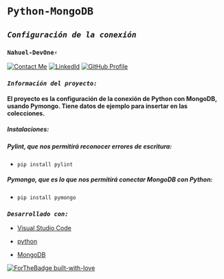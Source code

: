 # **`Python-MongoDB`** 
## *`Configuración de la conexión`* 
### **`Nahuel-DevOne⚡`**
[![Contact Me](https://img.shields.io/badge/Email-informational?style=for-the-badge&logo=Mail.Ru&logoColor=fff&color=c6362c)](mailto:nahue.developer1@gmail.com)
[![LinkedId](https://img.shields.io/badge/LinkedIn-informational?style=for-the-badge&logo=linkedin&logoColor=fff&color=0274b3)](https://www.linkedin.com/in/nahuel-developer/)
[![GitHub Profile](https://img.shields.io/badge/GitHub-informational?style=for-the-badge&logo=GitHub&logoColor=fff&color=343941)](https://github.com/Nahuel-DevOne)

### *`Información del proyecto:`*

#### El proyecto es la configuración de la conexión de Python con MongoDB, usando Pymongo. Tiene datos de ejemplo para insertar en las colecciones.
##### **Instalaciones**:

##### Pylint, que nos permitirá reconocer errores de escritura:
- `pip install pylint`

##### Pymongo, que es lo que nos permitirá conectar MongoDB con Python:
- `pip install pymongo`


### *`Desarrollado con:`*

- [Visual Studio Code](https://code.visualstudio.com/)
- [python](https://www.python.org/)
- [MongoDB](https://www.mongodb.com/)

  <!-- Hecho con amor -->
[![ForTheBadge built-with-love](http://ForTheBadge.com/images/badges/built-with-love.svg)](https://GitHub.com/Nahuel-Devone/)
